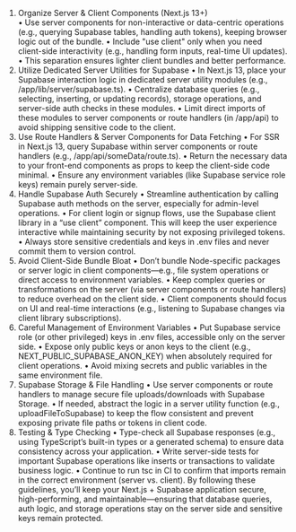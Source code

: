 
1. Organize Server & Client Components (Next.js 13+)  
• Use server components for non-interactive or data-centric operations (e.g., querying Supabase tables, handling auth tokens), keeping browser logic out of the bundle.
• Include "use client" only when you need client-side interactivity (e.g., handling form inputs, real-time UI updates).
• This separation ensures lighter client bundles and better performance.
2. Utilize Dedicated Server Utilities for Supabase
• In Next.js 13, place your Supabase interaction logic in dedicated server utility modules (e.g., /app/lib/server/supabase.ts).
• Centralize database queries (e.g., selecting, inserting, or updating records), storage operations, and server-side auth checks in these modules.
• Limit direct imports of these modules to server components or route handlers (in /app/api) to avoid shipping sensitive code to the client.
3. Use Route Handlers & Server Components for Data Fetching
• For SSR in Next.js 13, query Supabase within server components or route handlers (e.g., /app/api/someData/route.ts).
• Return the necessary data to your front-end components as props to keep the client-side code minimal.
• Ensure any environment variables (like Supabase service role keys) remain purely server-side.
4. Handle Supabase Auth Securely
• Streamline authentication by calling Supabase auth methods on the server, especially for admin-level operations.
• For client login or signup flows, use the Supabase client library in a “use client” component. This will keep the user experience interactive while maintaining security by not exposing privileged tokens.
• Always store sensitive credentials and keys in .env files and never commit them to version control.
5. Avoid Client-Side Bundle Bloat
• Don’t bundle Node-specific packages or server logic in client components—e.g., file system operations or direct access to environment variables.
• Keep complex queries or transformations on the server (via server components or route handlers) to reduce overhead on the client side.
• Client components should focus on UI and real-time interactions (e.g., listening to Supabase changes via client library subscriptions).
6. Careful Management of Environment Variables
• Put Supabase service role (or other privileged) keys in .env files, accessible only on the server side.
• Expose only public keys or anon keys to the client (e.g., NEXT_PUBLIC_SUPABASE_ANON_KEY) when absolutely required for client operations.
• Avoid mixing secrets and public variables in the same environment file.
7. Supabase Storage & File Handling
• Use server components or route handlers to manage secure file uploads/downloads with Supabase Storage.
• If needed, abstract the logic in a server utility function (e.g., uploadFileToSupabase) to keep the flow consistent and prevent exposing private file paths or tokens in client code.
8. Testing & Type Checking
• Type-check all Supabase responses (e.g., using TypeScript’s built-in types or a generated schema) to ensure data consistency across your application.
• Write server-side tests for important Supabase operations like inserts or transactions to validate business logic.
• Continue to run tsc in CI to confirm that imports remain in the correct environment (server vs. client).
By following these guidelines, you’ll keep your Next.js + Supabase application secure, high-performing, and maintainable—ensuring that database queries, auth logic, and storage operations stay on the server side and sensitive keys remain protected.
